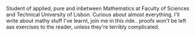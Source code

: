 Student of applied, pure and inbetween Mathematics at Faculty of Sciences and Technical University of Lisbon.
Curious about almost everything. 
I'll write about mathy stuff I've learnt, join me in this ride.. proofs won't be left aas exercises to the reader, unless they're terribly complicated.
